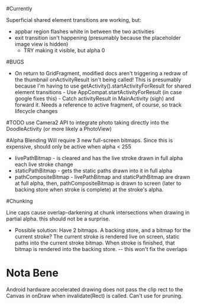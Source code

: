 #Currently

Superficial shared element transitions are working, but:
- appbar region flashes white in between the two activities
- exit transition isn't happening (presumably because the placeholder image view is hidden)
	- TRY making it visible, but alpha 0

#BUGS
- On return to GridFragment, modified docs aren't triggering a redraw of the thumbnail
	onActivityResult isn't being called! This is presumably because I'm having to use getActivity().startActivityForResult for shared element transitions
		- Use AppCompat.startActivityForResult (in case google fixes this)
		- Catch activityResult in MainActivity (sigh) and forward it. Needs a reference to active fragment, of course, so track lifecycle changes


#TODO
use Camera2 API to integrate photo taking directly into the DoodleActivity (or more likely a PhotoView)


#Alpha Blending
Will require 3 new full-screen bitmaps. 
Since this is expensive, should only be active when alpha < 255
- livePathBitmap - is cleared and has the live stroke drawn in full alpha each live stroke change
- staticPathBitmap - gets the static paths drawn into it in full alpha
- pathCompositeBitmap - livePathBitmap and staticPathBitmap are drawn at full alpha, then, pathCompositeBitmap is drawn to screen (later to backing store when stroke is complete) at the stroke's alpha.

#Chunking

Line caps cause overlap-darkening at chunk intersections when drawing in partial alpha. this should not be a surprise.
- Possible solution: Have 2 bitmaps. A backing store, and a bitmap for the current stroke? The current stroke is rendered live on screen, static paths into the current stroke bitmap. When stroke is finished, that bitmap is rendered into the backing store.
	-- this won't fix the overlaps

# Nota Bene
Android hardware accelerated drawing does not pass the clip rect to the Canvas in onDraw when invalidate(Rect) is called. Can't use for pruning.
